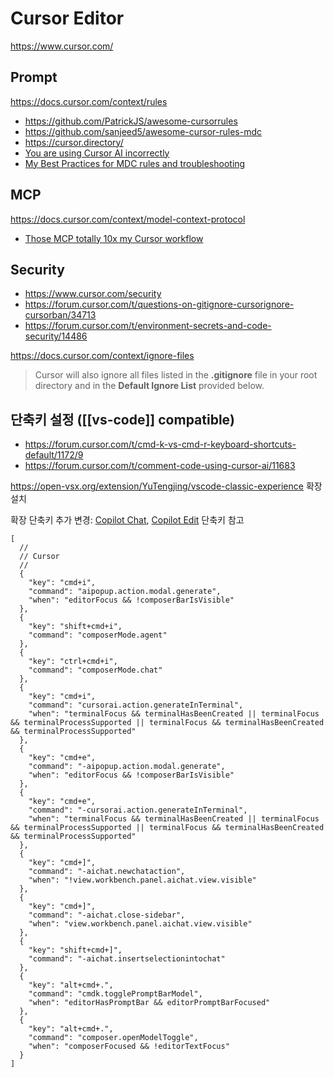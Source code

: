 # Cursor Editor

<https://www.cursor.com/>

## Prompt

<https://docs.cursor.com/context/rules>

- <https://github.com/PatrickJS/awesome-cursorrules>
- <https://github.com/sanjeed5/awesome-cursor-rules-mdc>
- <https://cursor.directory/>
- [You are using Cursor AI incorrectly](https://ghuntley.com/stdlib/)
- [My Best Practices for MDC rules and troubleshooting](https://forum.cursor.com/t/my-best-practices-for-mdc-rules-and-troubleshooting/50526)

## MCP

<https://docs.cursor.com/context/model-context-protocol>

- [Those MCP totally 10x my Cursor workflow](https://www.youtube.com/watch?v=oAoigBWLZgE)

## Security

- <https://www.cursor.com/security>
- <https://forum.cursor.com/t/questions-on-gitignore-cursorignore-cursorban/34713>
- <https://forum.cursor.com/t/environment-secrets-and-code-security/14486>

<https://docs.cursor.com/context/ignore-files>

> Cursor will also ignore all files listed in the **.gitignore** file in your root directory and in the **Default Ignore List** provided below.

## 단축키 설정 ([[vs-code]] compatible)

- <https://forum.cursor.com/t/cmd-k-vs-cmd-r-keyboard-shortcuts-default/1172/9>
- <https://forum.cursor.com/t/comment-code-using-cursor-ai/11683>

<https://open-vsx.org/extension/YuTengjing/vscode-classic-experience> 확장 설치

확장 단축키 추가 변경: [Copilot Chat](https://code.visualstudio.com/docs/copilot/copilot-chat), [Copilot Edit](https://code.visualstudio.com/docs/copilot/copilot-edits) 단축키 참고

```jsonc
[
  //
  // Cursor
  //
  {
    "key": "cmd+i",
    "command": "aipopup.action.modal.generate",
    "when": "editorFocus && !composerBarIsVisible"
  },
  {
    "key": "shift+cmd+i",
    "command": "composerMode.agent"
  },
  {
    "key": "ctrl+cmd+i",
    "command": "composerMode.chat"
  },
  {
    "key": "cmd+i",
    "command": "cursorai.action.generateInTerminal",
    "when": "terminalFocus && terminalHasBeenCreated || terminalFocus && terminalProcessSupported || terminalFocus && terminalHasBeenCreated && terminalProcessSupported"
  },
  {
    "key": "cmd+e",
    "command": "-aipopup.action.modal.generate",
    "when": "editorFocus && !composerBarIsVisible"
  },
  {
    "key": "cmd+e",
    "command": "-cursorai.action.generateInTerminal",
    "when": "terminalFocus && terminalHasBeenCreated || terminalFocus && terminalProcessSupported || terminalFocus && terminalHasBeenCreated && terminalProcessSupported"
  },
  {
    "key": "cmd+]",
    "command": "-aichat.newchataction",
    "when": "!view.workbench.panel.aichat.view.visible"
  },
  {
    "key": "cmd+]",
    "command": "-aichat.close-sidebar",
    "when": "view.workbench.panel.aichat.view.visible"
  },
  {
    "key": "shift+cmd+]",
    "command": "-aichat.insertselectionintochat"
  },
  {
    "key": "alt+cmd+.",
    "command": "cmdk.togglePromptBarModel",
    "when": "editorHasPromptBar && editorPromptBarFocused"
  },
  {
    "key": "alt+cmd+.",
    "command": "composer.openModelToggle",
    "when": "composerFocused && !editorTextFocus"
  }
]
```
